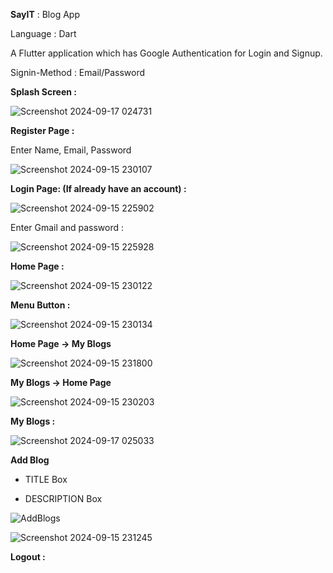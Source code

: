 **SayIT** : Blog App

Language : Dart

A Flutter application which has Google Authentication for Login and Signup.

Signin-Method : Email/Password


**Splash Screen :**

![Screenshot 2024-09-17 024731](https://github.com/user-attachments/assets/28e24950-f684-4d32-b7ca-b22f810037ae)


**Register Page :**

Enter Name, Email, Password

![Screenshot 2024-09-15 230107](https://github.com/user-attachments/assets/423a924b-3b31-44b0-80bd-ef970dc66b09)


**Login Page: (If already have an account) :**

![Screenshot 2024-09-15 225902](https://github.com/user-attachments/assets/6e2b811d-b567-418f-93cb-0085475d733d)

Enter Gmail and password :

![Screenshot 2024-09-15 225928](https://github.com/user-attachments/assets/797425d0-abd7-4114-9aa6-8bcc768f65c6)


**Home Page :**

![Screenshot 2024-09-15 230122](https://github.com/user-attachments/assets/ebf8916a-52c7-4455-8b6d-625058318467)


**Menu Button :**

![Screenshot 2024-09-15 230134](https://github.com/user-attachments/assets/0ce0de48-56f9-41a8-9fa2-de0b9a663071)



**Home Page -> My Blogs**

![Screenshot 2024-09-15 231800](https://github.com/user-attachments/assets/57a0ba91-fa81-4ef3-a5b4-d348e72fced7)


**My Blogs -> Home Page**

![Screenshot 2024-09-15 230203](https://github.com/user-attachments/assets/efacc4f1-27b2-4b97-a658-7610079c7668)


**My Blogs :**

![Screenshot 2024-09-17 025033](https://github.com/user-attachments/assets/f5bfbd60-2b87-4265-90e7-b7853e1a86db)


**Add Blog**

* TITLE Box

* DESCRIPTION Box 

![AddBlogs](https://github.com/user-attachments/assets/4a1df91d-0f84-4d38-b102-cbe790ff70d7)


![Screenshot 2024-09-15 231245](https://github.com/user-attachments/assets/71673b62-ed80-4788-af50-654699c26ccc)


**Logout :**
